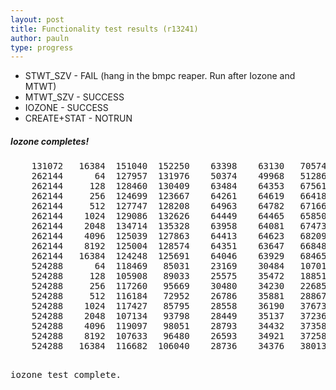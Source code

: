 ```yaml
---
layout: post
title: Functionality test results (r13241)
author: pauln
type: progress
---
```


<ul class='expand'>
<li>STWT_SZV - FAIL (hang in the bmpc reaper.  Run after Iozone and MTWT)</li>
<li>MTWT_SZV - SUCCESS</li>
<li>IOZONE - SUCCESS</li>
<li>CREATE+STAT - NOTRUN</li>
</ul>

<h5>Iozone completes!</h5>
<pre>
	131072   16384  151040  152250    63398    63130   70574  110137   69885   742318   401939  113827    87376   63103    62733
	262144      64  127957  131976    50374    49968   51286  109407   50925   658132    53109   109602   109616   49703    48757
	262144     128  128460  130409    63484    64353   67561  109540   66389   939217    67346   61564    62272   63887    64436
	262144     256  124699  123667    64261    64619   66418  109579   66304   890023    68356   52875    60140   64129    63939
	262144     512  127747  128208    64963    64782   67166  109366   66881   910048    68942   51256    60371   63676    64156
	262144    1024  129086  132626    64449    64465   65850  109590   66171   836729    67849   45656    62659   64524    64553
	262144    2048  134714  135328    63958    64081   67473  109536   65392   718438    68401   41272    45193   63625    63095
	262144    4096  125039  127863    64413    64623   68209  109585   67035  1104080    69146   41757    58955   63877    63899
	262144    8192  125004  128574    64351    63647   66848  109677   63678   882054    72393   44599    46715   64699    64725
	262144   16384  124248  125691    64046    63929   68465  109797   63929   725180   405494   53512    63159   64061    63793
	524288      64  118469   85031    23169    30484   10701    7866   19810   672532     8548   107962   106495   20325    26591
	524288     128  105908   89033    25575    35472   18851   13254   19944   876107    18114   35142    33814   21247    30385
	524288     256  117260   95669    30480    34230   22685   29827   23022   817172    35354   30332    46171   21616    30748
	524288     512  116184   72952    26786    35881   28867   87851   27261   871125    38115   28145    42941   20739    30704
	524288    1024  117427   85795    28558    36190   37673  104597   27181   774002    38999   26876    40118   21071    30782
	524288    2048  107134   93798    28449    35137   37236  107733   30773   890050    39438   30477    52565   21195    31767
	524288    4096  119097   98051    28793    34432   37358  106891   29528  1109057    39114   30421    51219   22030    33060
	524288    8192  107633   96480    26593    34921   37258  107955   30603   889855    40154   35802    55059   22491    33081
	524288   16384  116682  106040    28736    34376   38013  107656   31217   736744    40580   36463    54324   23274    34070

iozone test complete.</pre>
